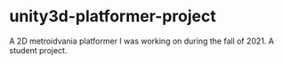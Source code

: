 # unity3d-platformer-project
A 2D metroidvania platformer I was working on during the fall of 2021.  A student project. 
